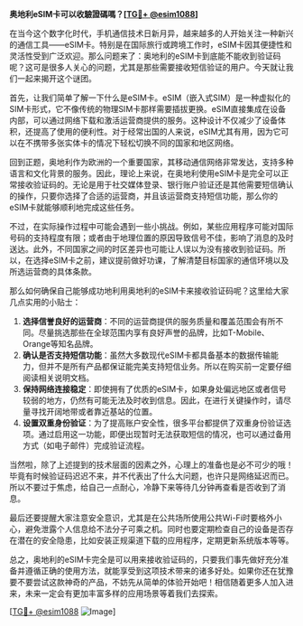 **奥地利eSIM卡可以收驗證碼嗎？[[TG💪+ @esim1088](https://t.me/s/esim1088)]**

在当今这个数字化时代，手机通信技术日新月异，越来越多的人开始关注一种新兴的通信工具——eSIM卡。特别是在国际旅行或跨境工作时，eSIM卡因其便捷性和灵活性受到广泛欢迎。那么问题来了：奥地利的eSIM卡到底能不能收到验证码呢？这可是很多人关心的问题，尤其是那些需要接收短信验证的用户。今天就让我们一起来揭开这个谜团。

首先，让我们简单了解一下什么是eSIM卡。eSIM（嵌入式SIM）是一种虚拟化的SIM卡形式，它不像传统的物理SIM卡那样需要插拔更换。eSIM直接集成在设备内部，可以通过网络下载和激活运营商提供的服务。这种设计不仅减少了设备体积，还提高了使用的便利性。对于经常出国的人来说，eSIM尤其有用，因为它可以在不携带多张实体卡的情况下轻松切换不同的国家和地区网络。

回到正题，奥地利作为欧洲的一个重要国家，其移动通信网络非常发达，支持多种语言和文化背景的服务。因此，理论上来说，在奥地利使用eSIM卡是完全可以正常接收验证码的。无论是用于社交媒体登录、银行账户验证还是其他需要短信确认的操作，只要你选择了合适的运营商，并且该运营商支持短信功能，那么你的eSIM卡就能够顺利地完成这些任务。

不过，在实际操作过程中可能会遇到一些小挑战。例如，某些应用程序可能对国际号码的支持程度有限；或者由于地理位置的原因导致信号不佳，影响了消息的及时送达。此外，不同国家之间的时区差异也可能让人误以为没有接收到验证码。所以，在选择eSIM卡之前，建议提前做好功课，了解清楚目标国家的通信环境以及所选运营商的具体条款。

那么如何确保自己能够成功地利用奥地利的eSIM卡来接收验证码呢？这里给大家几点实用的小贴士：

1. **选择信誉良好的运营商**：不同的运营商提供的服务质量和覆盖范围会有所不同。尽量挑选那些在全球范围内享有良好声誉的品牌，比如T-Mobile、Orange等知名品牌。
2. **确认是否支持短信功能**：虽然大多数现代eSIM卡都具备基本的数据传输能力，但并不是所有产品都保证能完美支持短信业务。所以在购买前一定要仔细阅读相关说明文档。
3. **保持网络连接稳定**：即使拥有了优质的eSIM卡，如果身处偏远地区或者信号较弱的地方，仍然有可能无法及时收到信息。因此，在进行关键操作时，请尽量寻找开阔地带或者靠近基站的位置。
4. **设置双重身份验证**：为了提高账户安全性，很多平台都提供了双重身份验证选项。通过启用这一功能，即便出现暂时无法获取短信的情况，也可以通过备用方式（如电子邮件）完成验证流程。

当然啦，除了上述提到的技术层面的因素之外，心理上的准备也是必不可少的哦！毕竟有时候验证码迟迟不来，并不代表出了什么大问题，也许只是网络延迟而已。所以不要过于焦虑，给自己一点耐心，冷静下来等待几分钟再查看是否收到了消息。

最后还要提醒大家注意安全意识，尤其是在公共场所使用公共Wi-Fi时要格外小心，避免泄露个人信息给不法分子可乘之机。同时也要定期检查自己的设备是否存在潜在的安全隐患，比如安装正规渠道下载的应用程序，定期更新系统版本等等。

总之，奥地利的eSIM卡完全是可以用来接收验证码的，只要我们事先做好充分准备并遵循正确的使用方法，就能享受到这项技术带来的诸多好处。如果你还在犹豫要不要尝试这款神奇的产品，不妨先从简单的体验开始吧！相信随着更多人加入进来，未来一定会有更加丰富多样的应用场景等着我们去探索。

[[TG💪+ @esim1088](https://t.me/s/esim1088) ![Image](https://i.postimg.cc/4NQfJmqS/Snipaste-2025-05-13-00-14-12.png)]